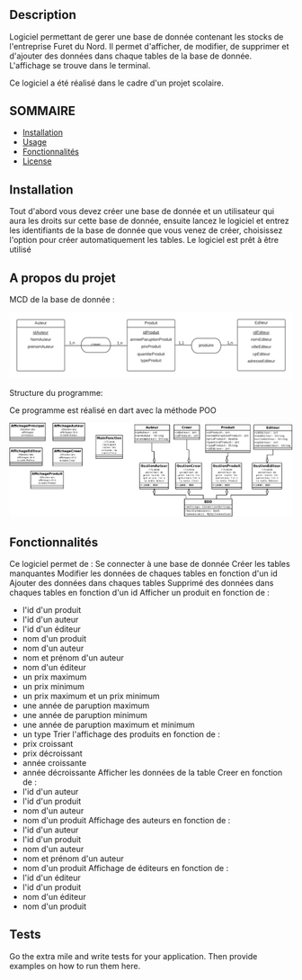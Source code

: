 # <Your-Project-Title>

## Description

Logiciel permettant de gerer une base de donnée contenant les stocks de l'entreprise Furet du Nord. Il permet d'afficher, de modifier, de supprimer et d'ajouter des données dans chaque tables de la base de donnée. L'affichage se trouve dans le terminal.

Ce logiciel a été réalisé dans le cadre d'un projet scolaire.


## SOMMAIRE

- [Installation](#installation)
- [Usage](#usage)
- [Fonctionnalités](#credits)
- [License](#license)

## Installation

Tout d'abord vous devez créer une base de donnée et un utilisateur qui aura les droits sur cette base de donnée, ensuite lancez le logiciel et entrez les identifiants de la base de donnée que vous venez de créer, choisissez l'option pour créer automatiquement les tables.
Le logiciel est prêt à être utilisé

## A propos du projet
  
MCD de la base de donnée : 

![MCD](images/mcd.png)

Structure du programme:

Ce programme est réalisé en dart avec la méthode POO

![POO](images/poo.png)
  
## Fonctionnalités

Ce logiciel permet de :
  Se connecter à une base de donnée
  Créer les tables manquantes
  Modifier les données de chaques tables en fonction d'un id
  Ajouter des données dans chaques tables
  Supprimé des données dans chaques tables en fonction d'un id
  Afficher un produit en fonction de :
  - l'id d'un produit
  - l'id d'un auteur
  - l'id d'un éditeur
  - nom d'un produit
  - nom d'un auteur
  - nom et prénom d'un auteur
  - nom d'un éditeur
  - un prix maximum
  - un prix minimum
  - un prix maximum et un prix minimum
  - une année de paruption maximum
  - une année de paruption minimum 
  - une année de paruption maximum et minimum 
  - un type
  Trier l'affichage des produits en fonction de :
  - prix croissant
  - prix décroissant
  - année croissante
  - année décroissante
  Afficher les données de la table Creer en fonction de :
  - l'id d'un auteur
  - l'id d'un produit
  - nom d'un auteur
  - nom d'un produit
  Affichage des auteurs en fonction de :
  - l'id d'un auteur
  - l'id d'un produit
  - nom d'un auteur
  - nom et prénom d'un auteur
  - nom d'un produit
  Affichage de éditeurs en fonction de :
  - l'id d'un éditeur
  - l'id d'un produit
  - nom d'un éditeur
  - nom d'un produit

## Tests

Go the extra mile and write tests for your application. Then provide examples on how to run them here.
